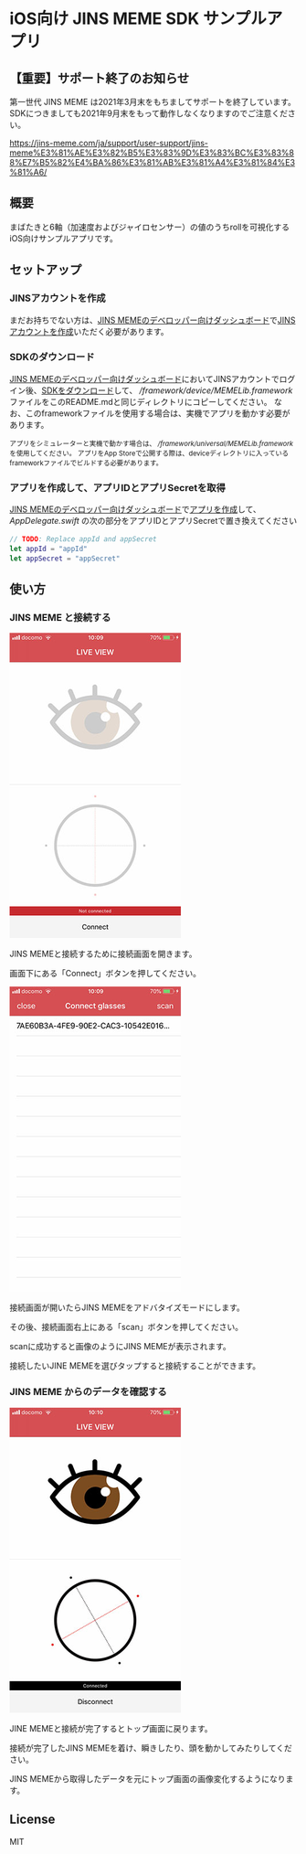 # iOS向け JINS MEME SDK サンプルアプリ

## 【重要】サポート終了のお知らせ

第一世代 JINS MEME は2021年3月末をもちましてサポートを終了しています。SDKにつきましても2021年9月末をもって動作しなくなりますのでご注意ください。

https://jins-meme.com/ja/support/user-support/jins-meme%E3%81%AE%E3%82%B5%E3%83%9D%E3%83%BC%E3%83%88%E7%B5%82%E4%BA%86%E3%81%AB%E3%81%A4%E3%81%84%E3%81%A6/

## 概要

まばたきと6軸（加速度およびジャイロセンサー）の値のうちrollを可視化するiOS向けサンプルアプリです。

## セットアップ

### JINSアカウントを作成
まだお持ちでない方は、[JINS MEMEのデベロッパー向けダッシュボード](https://developers.jins.com/)で[JINSアカウントを作成](https://developers.jins.com/preregistration/)いただく必要があります。

### SDKのダウンロード
[JINS MEMEのデベロッパー向けダッシュボード](https://developers.jins.com/)においてJINSアカウントでログイン後、[SDKをダウンロード](https://developers.jins.com/sdks/ios/)して、 */framework/device/MEMELib.framework* ファイルをこのREADME.mdと同じディレクトリにコピーしてください。 なお、このframeworkファイルを使用する場合は、実機でアプリを動かす必要があります。

<small>アプリをシミュレーターと実機で動かす場合は、 */framework/universal/MEMELib.framework* を使用してください。 アプリをApp Storeで公開する際は、deviceディレクトリに入っているframeworkファイルでビルドする必要があります。</small>

### アプリを作成して、アプリIDとアプリSecretを取得
[JINS MEMEのデベロッパー向けダッシュボード](https://developers.jins.com/)で[アプリを作成](https://developers.jins.com/ja/apps/)して、 *AppDelegate.swift* の次の部分をアプリIDとアプリSecretで置き換えてください

```swift
// TODO: Replace appId and appSecret
let appId = "appId"
let appSecret = "appSecret"
```

## 使い方

### JINS MEME と接続する

![トップ画面](https://github.com/jins-meme/JinsMemeSDK-Sample-iOS/blob/master/README_Images/1.jpg)

JINS MEMEと接続するために接続画面を開きます。

画面下にある「Connect」ボタンを押してください。

![接続画面](https://github.com/jins-meme/JinsMemeSDK-Sample-iOS/blob/master/README_Images/2.jpg)

接続画面が開いたらJINS MEMEをアドバタイズモードにします。

その後、接続画面右上にある「scan」ボタンを押してください。

scanに成功すると画像のようにJINS MEMEが表示されます。

接続したいJINE MEMEを選びタップすると接続することができます。


### JINS MEME からのデータを確認する

![トップ画面](https://github.com/jins-meme/JinsMemeSDK-Sample-iOS/blob/master/README_Images/3.jpg)

JINE MEMEと接続が完了するとトップ画面に戻ります。

接続が完了したJINS MEMEを着け、瞬きしたり、頭を動かしてみたりしてください。

JINS MEMEから取得したデータを元にトップ画面の画像変化するようになります。

## License
MIT

